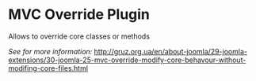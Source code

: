 # MVC Override Plugin

Allows to override core classes or methods

*See for more information:* http://gruz.org.ua/en/about-joomla/29-joomla-extensions/30-joomla-25-mvc-override-modify-core-behavour-without-modifing-core-files.html